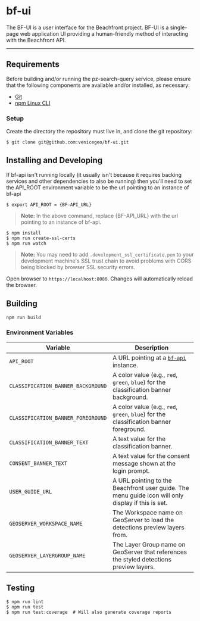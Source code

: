 # bf-ui

The BF-UI is a user interface for the Beachfront project. BF-UI is a single-page web application UI providing a human-friendly method of interacting with the Beachfront API.

***
## Requirements
Before building and/or running the pz-search-query service, please ensure that the following components are available and/or installed, as necessary:
- [Git](https://git-scm.com/book/en/v2/Getting-Started-Installing-Git)
- [npm Linux CLI](https://docs.npmjs.com/cli/install)

### Setup
Create the directory the repository must live in, and clone the git repository:

    $ git clone git@github.com:venicegeo/bf-ui.git

## Installing and Developing

If bf-api isn't running locally (it usually isn't because it requires backing
services and other dependencies to also be running) then you'll need to set
the API_ROOT environment variable to be the url pointing to an instance of bf-api

```
$ export API_ROOT = {BF-API_URL}
```
> __Note:__ In the above command, replace {BF-API_URL} with the url pointing to an instance of bf-api.

```
$ npm install
$ npm run create-ssl-certs
$ npm run watch
```

> __Note:__ You may need to add `.development_ssl_certificate.pem` to your development machine's SSL trust chain to avoid problems with CORS being blocked by browser SSL security errors.

Open browser to `https://localhost:8080`. Changes will automatically reload the browser.


## Building

```
npm run build
```

### Environment Variables

| Variable                           | Description                                           |
|------------------------------------|-------------------------------------------------------|
| `API_ROOT`                         | A URL pointing at a [`bf-api`](https://github.com/venicegeo/bf-api) instance. |
| `CLASSIFICATION_BANNER_BACKGROUND` | A color value (e.g., `red`, `green`, `blue`) for the classification banner background. |
| `CLASSIFICATION_BANNER_FOREGROUND` | A color value (e.g., `red`, `green`, `blue`) for the classification banner foreground. |
| `CLASSIFICATION_BANNER_TEXT`       | A text value for the classification banner. |
| `CONSENT_BANNER_TEXT`              | A text value for the consent message shown at the login prompt. |
| `USER_GUIDE_URL`                   | A URL pointing to the Beachfront user guide.  The menu guide icon will only display if this is set. |
| `GEOSERVER_WORKSPACE_NAME`         | The Workspace name on GeoServer to load the detections preview layers from. |
| `GEOSERVER_LAYERGROUP_NAME`        | The Layer Group name on GeoServer that references the styled detections preview layers. |

## Testing

```
$ npm run lint
$ npm run test
$ npm run test:coverage  # Will also generate coverage reports
```
